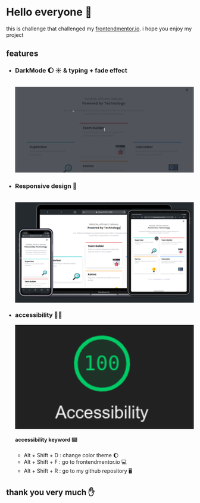 # Hello everyone 🙌

this is challenge that challenged my [frontendmentor.io](https://www.frontendmentor.io/home). i hope you enjoy my project 
<br>

## features 

- ### DarkMode 🌔 ☀️ & typing + fade effect
  <br>

  <img src="./gif/darkmode.gif" alt="gif of darkmode">

- ### Responsive design 📱
  <br>
  <img src="./images/Slide%2016_9%20-%201.png" alt="gif of darkmode" width ="850" style = "margin: 1px auto; display:block;">

- ### accessibility 👨‍🦯
     <img src="./images/Screenshot%20from%202022-08-13%2008-44-15.png" alt="gif of darkmode" width ="850" style = "margin: 1px auto; display:block;">

     #### accessibility keyword ⌨️
     - Alt + Shift + D  : change color theme 🌔
     - Alt + Shift + F  : go to frontendmentor.io 💻
     - Alt + Shift + R  : go to my github repository 🖥️
  


## thank you very much ✋
